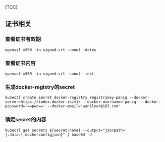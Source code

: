 [TOC]



## 证书相关
### 查看证书有效期

```
openssl x509 -in signed.crt -noout -dates
```

### 查看证书内容
```
openssl x509 -in signed.crt -noout -text
```

### 生成docker-registry的secret
```
kubectl create secret docker-registry registrykey-pansq --docker-server=https://index.docker.io/v1/ --docker-username='pansq' --docker-password='==pwd==' --docker-email='wanilyer@163.com'
```

### 确定secret的内容
```
kubectl get secrets ${secret-name} --output="jsonpath={.data.\.dockerconfigjson}" | base64 -d
```



